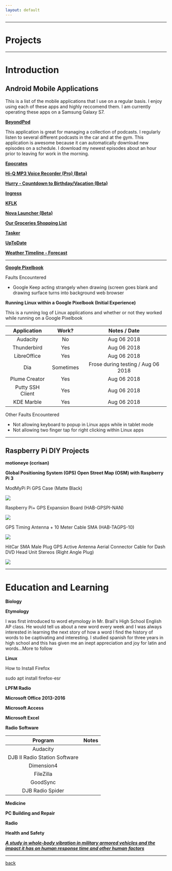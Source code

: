 ```yaml
---
layout: default
---
```


* * *

# Projects

* * *

# Introduction

## Android Mobile Applications

This is a list of the mobile applications that I use on a regular basis. I enjoy using each of these apps and highly reccomend them. I am currently operating these apps on a Samsung Galaxy S7.

<b> <a href="https://play.google.com/store/apps/details?id=mobi.beyondpod"> BeyondPod </a></b>

This application is great for managing a collection of podcasts. I regularly listen to several different podcasts in the car and at the gym. This application is awesome because it can automatically download new episodes on a schedule. I download my newest episodes about an hour prior to leaving for work in the morning.

<b> <a href="https://play.google.com/store/apps/details?id=com.epocrates"> Epocrates </a></b>

<b> <a href="https://play.google.com/store/apps/details?id=com.hiqrecorder.full"> Hi-Q MP3 Voice Recorder (Pro) (Beta) </a></b>

<b> <a href="https://play.google.com/store/apps/details?id=com.samruston.hurry"> Hurry - Countdown to Birthday/Vacation (Beta) </a></b>

<b> <a href="https://play.google.com/store/apps/details?id=com.nianticproject.ingress"> Ingress </a></b>

<b><a href="https://play.google.com/store/apps/details?id=com.kflkfm"> KFLK </a></b>

<b> <a href="https://play.google.com/store/apps/details?id=com.teslacoilsw.launcher"> Nova Launcher (Beta) </a></b>

<b> <a href="https://play.google.com/store/apps/details?id=com.headcode.ourgroceries"> Our Groceries Shopping List </a></b>

<b> <a href="https://play.google.com/store/apps/details?id=net.dinglisch.android.taskerm"> Tasker </a></b>

<b> <a href="https://play.google.com/store/apps/details?id=com.uptodate.android"> UpToDate </a></b>

<b> <a href="https://play.google.com/store/apps/details?id=com.samruston.weather"> Weather Timeline - Forecast </a></b>

* * *

<b> <a href="https://store.google.com/us/product/google_pixelbook?hl=en-US"> Google Pixelbook </a></b>

Faults Encountered

- Google Keep acting strangely when drawing (screen goes blank and drawing surface turns into background web browser

<b> Running Linux within a Google Pixelbook (Initial Experience) </b>

This is a running log of Linux applications and whether or not they worked while running on a Google Pixelbook

| Application      |     Work?      | Notes / Date                       |
|    :---:         |     :---:      |      :---:                         |
| Audacity         |  No            | Aug 06 2018                        |
| Thunderbird      |  Yes           | Aug 06 2018                        |
| LibreOffice      |  Yes           | Aug 06 2018                        |
| Dia              |  Sometimes     | Frose during testing / Aug 06 2018 |
| Plume Creator    |  Yes           | Aug 06 2018                        |
| Putty SSH Client |  Yes           | Aug 06 2018                        |
| KDE Marble       |  Yes           | Aug 06 2018                        |

Other Faults Encountered

- Not allowing keyboard to popup in Linux apps while in tablet mode
- Not allowing two finger tap for right clicking within Linux apps

* * *

## Raspberry Pi DIY Projects

<b> motioneye (ccrisan) </b>

<b> Global Positioning System (GPS) Open Street Map (OSM) with Raspberry Pi 3 </b>

ModMyPi Pi GPS Case (Matte Black)

<img src="https://raw.githubusercontent.com/shea08/shea08.github.io/master/DSC_0501-536x408-500x500.jpg">

Raspberry Pi+ GPS Expansion Board (HAB-GPSPI-NAN)

<img src="https://raw.githubusercontent.com/shea08/shea08.github.io/master/IMG_0235-500x500.JPG">

GPS Timing Antenna + 10 Meter Cable SMA (HAB-TAGPS-10)

<img src="https://raw.githubusercontent.com/shea08/shea08.github.io/master/GA24-500-B01SP--500x500-500x500.jpg">

HitCar SMA Male Plug GPS Active Antenna Aerial Connector Cable for Dash DVD Head Unit Stereos (Right Angle Plug)

<img src="https://raw.githubusercontent.com/shea08/shea08.github.io/master/61D-WtIWSRL._SL1000_.jpg">

* * *

# Education and Learning

<b> Biology </b>

<b> Etymology </b>

I was first introduced to word etymology in Mr. Brail's High School English AP class. He would tell us about a new word every week and I was always interested in learning the next story of how a word I find the history of words to be captivating and interesting. I studied spanish for three years in high school and this has given me an inept appreciation and joy for latin and words...More to follow

<b> Linux </b>

How to Install Firefox

sudo apt install firefox-esr

<b> LPFM Radio </b>

<b> Microsoft Office 2013-2016 </b>

<b> Microsoft Access </b>

<b> Microsoft Excel </b>

<b> Radio Software </b>

| Program                           |     Notes      |
|    :---:                          |     :---:      |     
| Audacity                          |                | 
| DJB II Radio Station Software     |                |
| Dimension4                        |                | 
| FileZilla                         |                |
| GoodSync                          |                | 
| DJB Radio Spider                  |                |      

<b> Medicine </b>

<b> PC Building and Repair </b>

<b> Radio </b>
 
<b> Health and Safety </b>

<i><b> <a href="https://shea08.github.io/ISU_Project">A study in whole-body vibration in military armored vehicles and the impact it has on human response time and other human factors</a></b></i>

* * *

[back](./)
